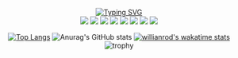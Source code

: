   </div>
  
   <div align=center>

[![Typing SVG](https://readme-typing-svg.herokuapp.com?lines=HELLO+WORLD)](https://git.io/typing-svg)	
<img src="https://img.shields.io/badge/Python-3776AB?style=flat-square&logo=Python&logoColor=white"/>
<img src="https://img.shields.io/badge/Java-007396?style=flat-square&logo=Java&logoColor=white"/>
<img src="https://img.shields.io/badge/JavaScript-F7DF1E?style=flat-square&logo=JavaScript&logoColor=white"/>
<img src="https://img.shields.io/badge/Kotlin-7F52FF?style=flat-square&logo=Kotlin&logoColor=white"/>
<img src="https://img.shields.io/badge/Node.js-339933?style=flat-square&logo=Node.js&logoColor=white"/>
<img src="https://img.shields.io/badge/Git-F05032?style=flat-square&logo=Git&logoColor=white"/>
<img src="https://img.shields.io/badge/Github-181717?style=flat-square&logo=Github&logoColor=white"/>
<img src="https://img.shields.io/badge/WindowsTerminal-4D4D4D?style=flat-square&logo=WindowsTerminal&logoColor=white"/>


 
[![Top Langs](https://github-readme-stats.vercel.app/api/top-langs/?username=wavgado&langs_count=4&theme=dark)](https://github.com/anuraghazra/github-readme-stats)
![Anurag's GitHub stats](https://github-readme-stats.vercel.app/api?username=wavgado&show_icons=true&theme=dark)
[![willianrod's wakatime stats](https://github-readme-stats.vercel.app/api/wakatime?username=wavgado&theme=dark&layout=compact)](https://github.com/anuraghazra/github-readme-stats)
![trophy](https://github-profile-trophy.vercel.app/?username=wavgado)


   </div>
<!--    
  	
  </div>TT?
  
   <div align=center>
 
[![willianrod's wakatime stats](https://github-readme-stats.vercel.app/api/wakatime?username=wavgado&theme=dark&layout=compact)](https://github.com/anuraghazra/github-readme-stats)






   </div>
   
  </div>
  
   <div align=center>   
   

![Anurag's GitHub stats](https://github-readme-stats.vercel.app/api?username=wavgado&show_icons=true&theme=dark)
	 -->
  </div>
  
